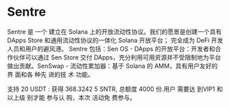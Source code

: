 # Sentre

Sentre 是
一个
建立在
Solana 
上的开放流动性协议。我们的愿景是创建一个具有 DApps Store 和通用流动性协议的一体化 Solana 开放平台； 完全成为 DeFi 开发人员和用户的避风港。 Sentre 包括：Sen OS - DApps 的开放平台：开发者和合作伙伴可以通过 Sen Store 交付 DApps，充分利用可用资源并不受限制地为平台做出贡献。SenSwap - 流动性累加器：基于 Solana 的 AMM，具有用户友好的界
面和各
种先
进的技
术
功能。

支持 20
USDT : 
获得 
368.3242
5 SNTR, 
总额度
4000 
份.用户
需要达
到VIP1
和以上级
别才能
参与认
购，本次
活动免
费参与。
